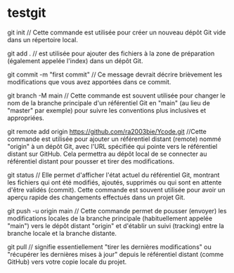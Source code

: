 # testgit
git init // Cette commande est utilisée pour créer un nouveau dépôt Git vide dans un répertoire local. 

git add . // est utilisée pour ajouter des fichiers à la zone de préparation (également appelée l'index) dans un dépôt Git.

git commit -m "first commit" // Ce message devrait décrire brièvement les modifications que vous avez apportées dans ce commit.

git branch -M main //  Cette commande est souvent utilisée pour changer le nom de la branche principale d'un référentiel Git en "main" (au lieu de "master" par exemple) pour suivre les conventions plus inclusives et appropriées.

git remote add origin https://github.com/ra2003bie/Ycode.git //Cette commande est utilisée pour ajouter un référentiel distant (remote) nommé "origin" à un dépôt Git, avec l'URL spécifiée qui pointe vers le référentiel distant sur GitHub. Cela permettra au dépôt local de se connecter au référentiel distant pour pousser et tirer des modifications.

git status //  Elle permet d'afficher l'état actuel du référentiel Git, montrant les fichiers qui ont été modifiés, ajoutés, supprimés ou qui sont en attente d'être validés (commit). Cette commande est souvent utilisée pour avoir un aperçu rapide des changements effectués dans un projet Git.

git push -u origin main // Cette commande permet de pousser (envoyer) les modifications locales de la branche principale (habituellement appelée "main") vers le dépôt distant "origin" et d'établir un suivi (tracking) entre la branche locale et la branche distante.


git pull //  signifie essentiellement "tirer les dernières modifications" ou "récupérer les dernières mises à jour" depuis le référentiel distant (comme GitHub) vers votre copie locale du projet.